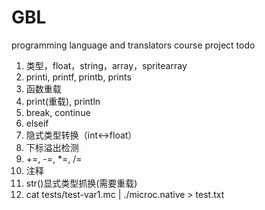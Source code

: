 # GBL
programming language and translators course project
todo
1. 类型，float，string，array，spritearray
2. printi, printf, printb, prints
3. 函数重载
3. print(重载), println
4. break, continue
5. elseif
6. 隐式类型转换（int<->float）
7. 下标溢出检测
8. +=, -=, *=, /=
9. 注释
10. str()显式类型抓换(需要重载)
11. cat tests/test-var1.mc | ./microc.native > test.txt
